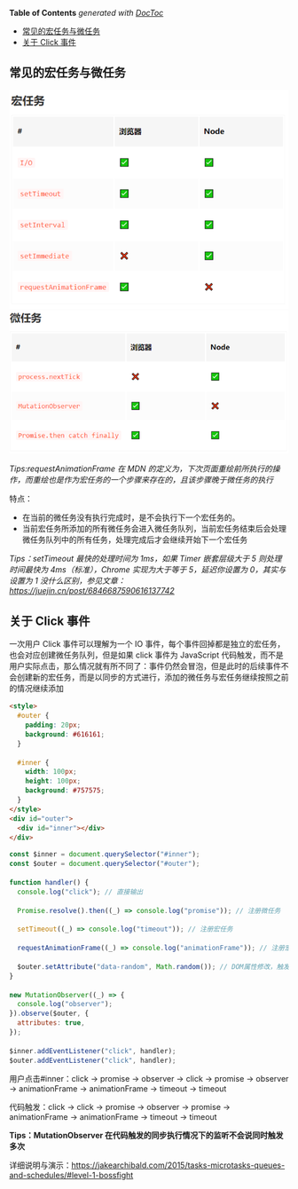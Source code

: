 <!-- START doctoc generated TOC please keep comment here to allow auto update -->
<!-- DON'T EDIT THIS SECTION, INSTEAD RE-RUN doctoc TO UPDATE -->
**Table of Contents**  *generated with [DocToc](https://github.com/thlorenz/doctoc)*

- [常见的宏任务与微任务](#%E5%B8%B8%E8%A7%81%E7%9A%84%E5%AE%8F%E4%BB%BB%E5%8A%A1%E4%B8%8E%E5%BE%AE%E4%BB%BB%E5%8A%A1)
- [关于 Click 事件](#%E5%85%B3%E4%BA%8E-click-%E4%BA%8B%E4%BB%B6)

<!-- END doctoc generated TOC please keep comment here to allow auto update -->

## 常见的宏任务与微任务

<img src="../zz_asset/task-a.png"/>
<img src="../zz_asset/task-b.png"/>

_Tips:requestAnimationFrame 在 MDN 的定义为，下次页面重绘前所执行的操作，而重绘也是作为宏任务的一个步骤来存在的，且该步骤晚于微任务的执行_

特点：

- 在当前的微任务没有执行完成时，是不会执行下一个宏任务的。
- 当前宏任务所添加的所有微任务会进入微任务队列，当前宏任务结束后会处理微任务队列中的所有任务，处理完成后才会继续开始下一个宏任务

_Tips：setTimeout 最快的处理时间为 1ms，如果 Timer 嵌套层级大于 5 则处理时间最快为 4ms（标准），Chrome 实现为大于等于 5，延迟你设置为 0，其实与设置为 1 没什么区别，参见文章：https://juejin.cn/post/6846687590616137742_

## 关于 Click 事件

一次用户 Click 事件可以理解为一个 IO 事件，每个事件回掉都是独立的宏任务，也会对应创建微任务队列，但是如果 click 事件为 JavaScript 代码触发，而不是用户实际点击，那么情况就有所不同了：事件仍然会冒泡，但是此时的后续事件不会创建新的宏任务，而是以同步的方式进行，添加的微任务与宏任务继续按照之前的情况继续添加

```html
<style>
  #outer {
    padding: 20px;
    background: #616161;
  }

  #inner {
    width: 100px;
    height: 100px;
    background: #757575;
  }
</style>
<div id="outer">
  <div id="inner"></div>
</div>
```

```js
const $inner = document.querySelector("#inner");
const $outer = document.querySelector("#outer");

function handler() {
  console.log("click"); // 直接输出

  Promise.resolve().then((_) => console.log("promise")); // 注册微任务

  setTimeout((_) => console.log("timeout")); // 注册宏任务

  requestAnimationFrame((_) => console.log("animationFrame")); // 注册宏任务

  $outer.setAttribute("data-random", Math.random()); // DOM属性修改，触发微任务
}

new MutationObserver((_) => {
  console.log("observer");
}).observe($outer, {
  attributes: true,
});

$inner.addEventListener("click", handler);
$outer.addEventListener("click", handler);
```

用户点击#inner：click -> promise -> observer -> click -> promise -> observer -> animationFrame -> animationFrame -> timeout -> timeout

代码触发：click -> click -> promise -> observer -> promise -> animationFrame -> animationFrame -> timeout -> timeout

**Tips：MutationObserver 在代码触发的同步执行情况下的监听不会说同时触发多次**

详细说明与演示：https://jakearchibald.com/2015/tasks-microtasks-queues-and-schedules/#level-1-bossfight
